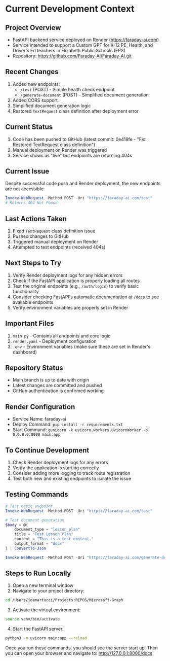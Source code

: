 # Current Development Context

## Project Overview
- FastAPI backend service deployed on Render (https://faraday-ai.com)
- Service intended to support a Custom GPT for K-12 PE, Health, and Driver's Ed teachers in Elizabeth Public Schools (EPS)
- Repository: https://github.com/Faraday-AI/Faraday-AI.git

## Recent Changes
1. Added new endpoints:
   - `/test` (POST) - Simple health check endpoint
   - `/generate-document` (POST) - Simplified document generation
2. Added CORS support
3. Simplified document generation logic
4. Restored `TextRequest` class definition after deployment error

## Current Status
1. Code has been pushed to GitHub (latest commit: 0e419fe - "Fix: Restored TextRequest class definition")
2. Manual deployment on Render was triggered
3. Service shows as "live" but endpoints are returning 404s

## Current Issue
Despite successful code push and Render deployment, the new endpoints are not accessible:
```powershell
Invoke-WebRequest -Method POST -Uri "https://faraday-ai.com/test"
# Returns 404 Not Found
```

## Last Actions Taken
1. Fixed `TextRequest` class definition issue
2. Pushed changes to GitHub
3. Triggered manual deployment on Render
4. Attempted to test endpoints (received 404s)

## Next Steps to Try
1. Verify Render deployment logs for any hidden errors
2. Check if the FastAPI application is properly loading all routes
3. Test the original endpoints (e.g., `/auth/login`) to verify basic functionality
4. Consider checking FastAPI's automatic documentation at `/docs` to see available endpoints
5. Verify environment variables are properly set in Render

## Important Files
1. `main.py` - Contains all endpoints and core logic
2. `render.yaml` - Deployment configuration
3. `.env` - Environment variables (make sure these are set in Render's dashboard)

## Repository Status
- Main branch is up to date with origin
- Latest changes are committed and pushed
- GitHub authentication is confirmed working

## Render Configuration
- Service Name: faraday-ai
- Deploy Command: `pip install -r requirements.txt`
- Start Command: `gunicorn -k uvicorn.workers.UvicornWorker -b 0.0.0.0:8000 main:app`

## To Continue Development
1. Check Render deployment logs for any errors
2. Verify the application is starting correctly
3. Consider adding more logging to track route registration
4. Test both new and existing endpoints to isolate the issue

## Testing Commands
```powershell
# Test basic endpoint
Invoke-WebRequest -Method POST -Uri "https://faraday-ai.com/test"

# Test document generation
$body = @{
    document_type = "lesson_plan"
    title = "Test Lesson Plan"
    content = "This is a test content."
    output_format = "docx"
} | ConvertTo-Json

Invoke-WebRequest -Method POST -Uri "https://faraday-ai.com/generate-document" -Body $body -ContentType "application/json"
```

## Steps to Run Locally
1. Open a new terminal window
2. Navigate to your project directory:
```bash
cd /Users/joemartucci/Projects:REPOS/Microsoft-Graph
```

3. Activate the virtual environment:
```bash
source venv/bin/activate
```

4. Start the FastAPI server:
```bash
python3 -m uvicorn main:app --reload
```

Once you run these commands, you should see the server start up. Then you can open your browser and navigate to:
http://127.0.0.1:8000/docs